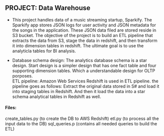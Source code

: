 

## PROJECT: Data Warehouse

- This project handles data of a music streaming startup, Sparkify. The Sparkify app stores JSON logs for user activity and JSON metadata for the songs in the application. 
These JSON data filed are stored reside in S3 bucket.
The objective of the project is to build an ETL pipeline that extracts the data from S3, stage the data in redshift, and then transform it into dimension tables in redshift.
The ultimate goal is to use the analyticla tables for BI analysis.


- Database schema design:
The analytics database schema is a star design. 
Start design is a simpler design that has  one fact table  and four supporting dimension tables.
Which a understandable design for OLTP porposes.  
ETL pipeline:
Amazon Web Services Redshift is used in ETL pipeline. the pipeline goes as follows:
Extract the original data stored in S# and load it into staging tables in Redshift. And then it load 
the data into a star schema analytical tables in Redshift as well. 
  
 #### Files:
 create_tables.py (to create the DB to AWS Redshift)
 etl.py (to process all the input data to the DB)
 sql_queries.p (contains all needed queries to build the ETL)
